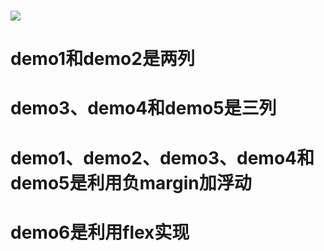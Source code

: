 <br>![](http://img0.tuicool.com/eEzUny6.png!web)
# demo1和demo2是两列 
# demo3、demo4和demo5是三列 
# demo1、demo2、demo3、demo4和demo5是利用负margin加浮动 
# demo6是利用flex实现

